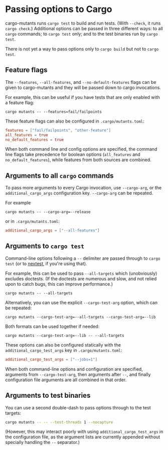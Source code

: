# Passing options to Cargo

cargo-mutants runs `cargo test` to build and run tests. (With `--check`, it runs
`cargo check`.) Additional options can be passed in three different ways: to all
`cargo` commands; to `cargo test` only; and to the test binaries run by `cargo
test`.

There is not yet a way to pass options only to `cargo build` but not to `cargo test`.

## Feature flags

The `--features`, `--all-features`, and `--no-default-features` flags can be given to cargo-mutants and they will be passed down to cargo invocations.

For example, this can be useful if you have tests that are only enabled with a feature flag:

```shell
cargo mutants -- --features=fail/failpoints
```

These feature flags can also be configured in `.cargo/mutants.toml`:

```toml
features = ["fail/failpoints", "other-feature"]
all_features = true
no_default_features = true
```

When both command line and config options are specified, the command line flags take precedence for boolean options (`all_features` and `no_default_features`), while features from both sources are combined.

## Arguments to all `cargo` commands

To pass more arguments to every Cargo invocation, use `--cargo-arg`, or the `additional_cargo_args` configuration key.
`--cargo-arg` can be repeated.

For example

```shell
cargo mutants -- --cargo-arg=--release
```

or in `.cargo/mutants.toml`:

```toml
additional_cargo_args = ["--all-features"]
```

## Arguments to `cargo test`

Command-line options following a `--` delimiter are passed through to
`cargo test` (or to [nextest](nextest.md), if you're using that).

For example, this can be used to pass `--all-targets` which (unobviously)
excludes doctests. (If the doctests are numerous and slow, and not relied upon to catch bugs, this can improve performance.)

```shell
cargo mutants -- --all-targets
```

Alternatively, you can use the explicit `--cargo-test-arg` option, which can be repeated:

```shell
cargo mutants --cargo-test-arg=--all-targets --cargo-test-arg=--lib
```

Both formats can be used together if needed:

```shell
cargo mutants --cargo-test-arg=--lib -- --all-targets
```

These options can also be configured statically with the `additional_cargo_test_args` key in `.cargo/mutants.toml`:

```toml
additional_cargo_test_args = ["--jobs=1"]
```

When both command-line options and configuration are specified, arguments from `--cargo-test-arg`, then arguments after `--`, and finally configuration file arguments are all combined in that order.

## Arguments to test binaries

You can use a second double-dash to pass options through to the test targets:

```sh
cargo mutants -- -- --test-threads 1 --nocapture
```

(However, this may interact poorly with using `additional_cargo_test_args` in the configuration file,
as the argument lists are currently appended without specially handling the `--` separator.)
